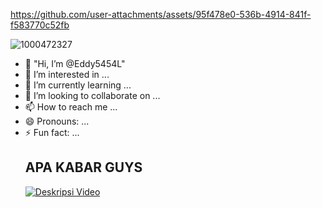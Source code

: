 

https://github.com/user-attachments/assets/95f478e0-536b-4914-841f-f583770c52fb

![1000472327](https://github.com/user-attachments/assets/64f55513-6ee8-4e8e-baef-a1a635bf4741)
- 👋 "Hi, I’m @Eddy5454L"
- 👀 I’m interested in ...
- 🌱 I’m currently learning ...
- 💞️ I’m looking to collaborate on ...
- 📫 How to reach me ...
- 😄 Pronouns: ...
- ⚡ Fun fact: ...
  ## APA KABAR GUYS
  [![Deskripsi Video](https://img.youtube.com/vi/ID_VIDEO/0.jpg)](https://www.youtube.com/watch?v=ID_VIDEO)

<!---
Eddy5454L/Eddy5454L is a ✨ special ✨ repository because its `README.md` (this file) appears on your GitHub profile.
You can click the Preview link to take a look at your changes.
--->
